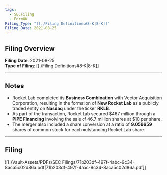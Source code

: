 ```yaml
---
tags:
  - SECFiling
  - Form8K
Filing_Type: "[[./Filing Definitions#8-K|8-K]]"
Filing_Date: 2021-08-25
---
```

## Filing Overview

**Filing Date**: 2021-08-25  
**Type of Filing**: [[./Filing Definitions#8-K|8-K]]  

---

## Notes

- Rocket Lab completed its **Business Combination** with Vector Acquisition Corporation, resulting in the formation of **New Rocket Lab** as a publicly traded entity on **Nasdaq** under the ticker **RKLB**.
- As part of the transaction, Rocket Lab secured $467 million through a **PIPE Financing** involving the sale of 46.7 million shares at $10 per share.
- The merger also included a share conversion at a ratio of **9.059659** shares of common stock for each outstanding Rocket Lab share.

---

## Filing

![[./Vault-Assets/PDFs/SEC Filings/71b203df-497f-4abc-9c34-8aca5c02d86a.pdf|71b203df-497f-4abc-9c34-8aca5c02d86a.pdf]]
